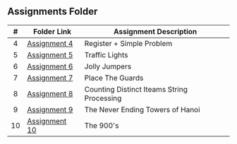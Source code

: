 ##  Assignments Folder

|   #   |     Folder Link            |       Assignment Description                    |
| :---: | -------------------------- | ----------------------------------------------- |
|   4   | [Assignment 4](./A04)      |      Register + Simple Problem                  |
|   5   | [Assignment 5](./A05)      |      Traffic Lights                             |
|   6   | [Assignment 6](./A06)      |      Jolly Jumpers                              |
|   7   | [Assignment 7](./A07)      |      Place The Guards                           |
|   8   | [Assignment 8](./A08)      |      Counting Distinct Iteams String Processing |
|   9   | [Assignment 9](./A09)      |      The Never Ending Towers of Hanoi           |
|   10  | [Assignment 10](./A09)     |      The 900's                                  |

